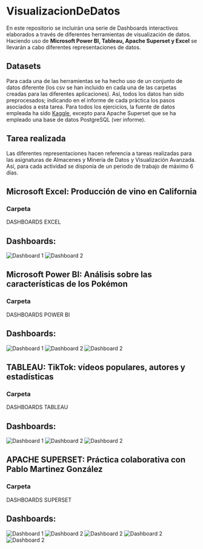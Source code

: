 # VisualizacionDeDatos
En este repositorio se incluirán una serie de Dashboards interactivos elaborados a través de diferentes herramientas de visualización de datos. Haciendo uso de **Microsoft Power BI, Tableau, Apache Superset y Excel** se llevarán a cabo diferentes representaciones de datos. 

## Datasets
Para cada una de las herramientas se ha hecho uso de un conjunto de datos diferente (los csv se han incluido en cada una de las carpetas creadas para las diferentes aplicaciones). Así, todos los datos han sido preprocesados; indicando en el informe de cada práctica los pasos asociados a esta tarea. Para todos los ejercicios, la fuente de datos empleada ha sido  [Kaggle](https://www.kaggle.com/), excepto para Apache Superset que se ha empleado una base de datos PostgreSQL (ver informe).

## Tarea realizada
Las diferentes representaciones hacen referencia a tareas realizadas para las asignaturas de Almacenes y Minería de Datos y Visualización Avanzada. Así, para cada actividad se disponía de un periodo de trabajo de máximo 6 días.

## Microsoft Excel: Producción de vino en California
### Carpeta
DASHBOARDS EXCEL
## Dashboards:

![Dashboard 1](DashboardImagenes/E1.png)
![Dashboard 2](DashboardImagenes/E2.png)

## Microsoft Power BI: Análisis sobre las características de los Pokémon
### Carpeta
DASHBOARDS POWER BI
## Dashboards:

![Dashboard 1](DashboardImagenes/PB1.png)
![Dashboard 2](DashboardImagenes/PB2.png)
![Dashboard 2](DashboardImagenes/PB3.png)

## TABLEAU: TikTok: vídeos populares, autores y estadísticas
### Carpeta
DASHBOARDS TABLEAU
## Dashboards:

![Dashboard 1](DashboardImagenes/TA1.png)
![Dashboard 2](DashboardImagenes/TA2.png)
![Dashboard 2](DashboardImagenes/TA3.png)

## APACHE SUPERSET: Práctica colaborativa con Pablo Martinez González
### Carpeta
DASHBOARDS SUPERSET
## Dashboards:

![Dashboard 1](DashboardImagenes/S1.png)
![Dashboard 2](DashboardImagenes/S2.png)
![Dashboard 2](DashboardImagenes/S3.png)
![Dashboard 2](DashboardImagenes/S4.png)
![Dashboard 2](DashboardImagenes/S5.png)
